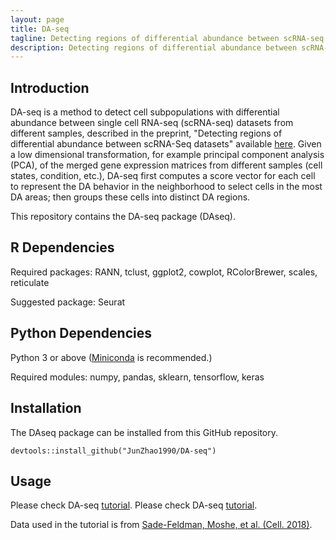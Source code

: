 ```yaml
---
layout: page
title: DA-seq
tagline: Detecting regions of differential abundance between scRNA-seq datasets
description: Detecting regions of differential abundance between scRNA-seq datasets
---
```


## Introduction
DA-seq is a method to detect cell subpopulations with differential abundance between single cell RNA-seq (scRNA-seq) datasets from different samples, described in the preprint, "Detecting regions of differential abundance between scRNA-Seq datasets" available [here](https://www.biorxiv.org/content/10.1101/711929v2). Given a low dimensional transformation, for example principal component analysis (PCA), of the merged gene expression matrices from different samples (cell states, condition, etc.), DA-seq first computes a score vector for each cell to represent the DA behavior in the neighborhood to select cells in the most DA areas; then groups these cells into distinct DA regions.

This repository contains the DA-seq package (DAseq).


## R Dependencies
Required packages: RANN, tclust, ggplot2, cowplot, RColorBrewer, scales, reticulate

Suggested package: Seurat

## Python Dependencies
Python 3 or above ([Miniconda](https://docs.conda.io/en/latest/miniconda.html) is recommended.)

Required modules: numpy, pandas, sklearn, tensorflow, keras


## Installation
The DAseq package can be installed from this GitHub repository.

~~~~
devtools::install_github("JunZhao1990/DA-seq")
~~~~


## Usage
Please check DA-seq [tutorial](pages/tutorial.html).
Please check DA-seq [tutorial](pages/DAseq_tutorial.html).

Data used in the tutorial is from [Sade-Feldman, Moshe, et al. (Cell. 2018)](https://www.sciencedirect.com/science/article/pii/S0092867418313941).

